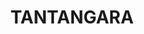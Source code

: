 ---
lastmod: '2025-04-06T06:05:20+00:00'
latitude: -35.997349
layout: suburb
longitude: 148.769744
postcode: '2629'
state: NSW
title: TANTANGARA
url: /nsw/tantangara/
---